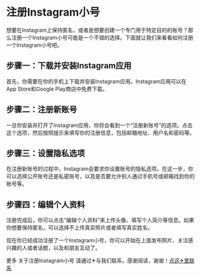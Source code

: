 # 注册Instagram小号

想要在Instagram上保持匿名，或者是想要创建一个专门用于特定目的的账号？那么注册一个Instagram小号可能是一个不错的选择。下面就让我们来看看如何注册一个Instagram小号吧。

## 步骤一：下载并安装Instagram应用

首先，你需要在你的手机上下载并安装Instagram应用。Instagram应用可以在App Store和Google Play商店中免费下载。

## 步骤二：注册新账号

一旦你安装并打开了Instagram应用，你将会看到一个“注册新账号”的选项。点击这个选项，然后按照提示来填写你的注册信息，包括邮箱地址、用户名和密码等。

## 步骤三：设置隐私选项

在注册新账号的过程中，Instagram会要求你设置账号的隐私选项。在这一步，你可以选择公开账号还是私密账号，以及是否要允许别人通过手机号或邮箱找到你的账号等。

## 步骤四：编辑个人资料

注册完成后，你可以点击“编辑个人资料”来上传头像、填写个人简介等信息。如果你想要保持匿名，可以选择不上传真实照片或者填写真实姓名。

现在你已经成功注册了一个Instagram小号，你可以开始在上面发布照片、关注感兴趣的人或者话题，以及和朋友互动了。

更多 关于注册Instagram小号 请通过✈与我们联系，感谢阅读，谢谢！[点这✈里联系](https://d.k02.cc)